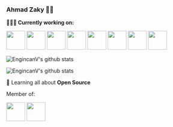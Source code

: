 ### Ahmad Zaky 👨‍💻

**👨🏻‍💻 Currently working on:** 

<code><a href="https://github.com/dotnet/core" target="_blank"><img height="50" src="https://www.vectorlogo.zone/logos/python/python-horizontal.svg"></a></code>
<code><a href="https://www.javascript.com/" target="_blank"><img height="50" src="https://www.vectorlogo.zone/logos/javascript/javascript-horizontal.svg"></a></code>
<code><a href="https://microservices.io/" target="_blank"><img height="50" src="https://comunytek.com/wp-content/uploads/2017/03/Microservices.png"></a></code>
<code><a href="https://reactjs.org/" target="_blank"><img height="50" src="https://www.vectorlogo.zone/logos/reactjs/reactjs-ar21.svg"></a></code>
<code><a href="https://golang.org/" target="_blank"><img height="50" src="https://www.vectorlogo.zone/logos/golang/golang-ar21.svg"></a></code>
<code><a href="https://flutter.dev/" target="_blank"><img height="50" src="https://www.vectorlogo.zone/logos/flutterio/flutterio-ar21.svg"></a></code>
<code><a href="https://www.netlify.com/" target="_blank"><img height="50" src="https://www.vectorlogo.zone/logos/netlify/netlify-ar21.svg"></a></code>
<code><a href="https://firebase.google.com/" target="_blank"><img height="50" src="https://www.vectorlogo.zone/logos/firebase/firebase-ar21.svg"></a></code>


![EngincanV's github stats](https://github-readme-stats.vercel.app/api?username=ahhzaky&show_icons=true&line_height=30) 


![EngincanV's github stats](https://github-readme-stats.vercel.app/api/top-langs/?username=ahhzaky&show_icons=true&line_height=30)

🌱 Learning all about **Open Source**

Member of:

<code><a href="https://buildwithangga.com/" target="_blank"><img height="50" src="https://www.buildwithangga.com/themes/front/images/logo-bwa.png"></a></code>
<code><a href="https://www.dqlab.id/" target="_blank"><img height="50" src="https://www.dqlab.id/files/dqlab/cache/6b8c33bdec694a9af1b696bef97d2d25_x_Thumbnail200.png"></a></code>
